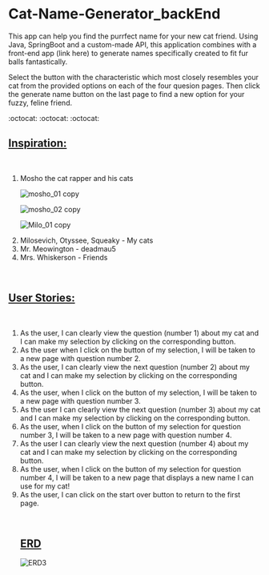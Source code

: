 # Cat-Name-Generator_backEnd
This app can help you find the purrfect name for your new cat friend. Using Java, SpringBoot and a custom-made API, this application combines with a front-end app (link here) to generate names specifically created to fit fur balls fantastically.

Select the button with the characteristic which most closely resembles your cat from the provided options on each of the four quesion pages. Then click the generate name button on the last page to find a new option for your fuzzy, feline friend.
&nbsp;&nbsp;
&nbsp;&nbsp;

:octocat: :octocat: :octocat:
&nbsp;&nbsp;
&nbsp;&nbsp;

## <ins> Inspiration: </ins>
&nbsp;&nbsp;
<ol>
  <li>Mosho the cat rapper and his cats</li>

![mosho_01 copy](https://user-images.githubusercontent.com/77941853/156898149-d57e4268-ac91-4d99-9547-4e388d4fb215.jpg)

![mosho_02 copy](https://user-images.githubusercontent.com/77941853/156898252-a43f4f27-49f6-4503-8bf0-f78519556d8e.jpg)

![Milo_01 copy](https://user-images.githubusercontent.com/77941853/156898256-85539659-700e-4482-b6c9-0d88e77ac1f1.jpg)
&nbsp;&nbsp;

 <li>Milosevich, Otyssee, Squeaky - My cats</li>
  <li>Mr. Meowington - deadmau5</li>
  <li>Mrs. Whiskerson - Friends</li>
  
 </ol>
  
&nbsp;&nbsp;
## <ins> User Stories: </ins>
&nbsp;&nbsp;
<ol>
<li>As the user, I can clearly view the question (number 1) about my cat and I can make my selection by clicking on the corresponding button.</li>

<li>As the user when I click on the button of my selection, I will be taken to a new page with question number 2.</li>

<li>As the user, I can clearly view the next question (number 2) about my cat and I can make my selection by clicking on the corresponding button.</li>

<li>As the user, when I click on the button of my selection, I will be taken to a new page with question number 3.</li>

<li>As the user I can clearly view the next question (number 3) about my cat and I can make my selection by clicking on the corresponding button.</li>

<li>As the user, when I click on the button of my selection for question number 3, I will be taken to a new page with question number 4.</li>
  
<li>As the user I can clearly view the next question (number 4) about my cat and I can make my selection by clicking on the corresponding button.</li>
  
<li>As the user, when I click on the button of my selection for question number 4, I will be taken to a new page that displays a new name I can use for my cat!</li>
<li>As the user, I can click on the start over button to return to the first page.</li>

&nbsp;&nbsp;
## <ins> ERD </ins>
![ERD3](https://user-images.githubusercontent.com/77941853/156898323-18df355b-9da1-4b43-95fa-f8514f109905.png)
